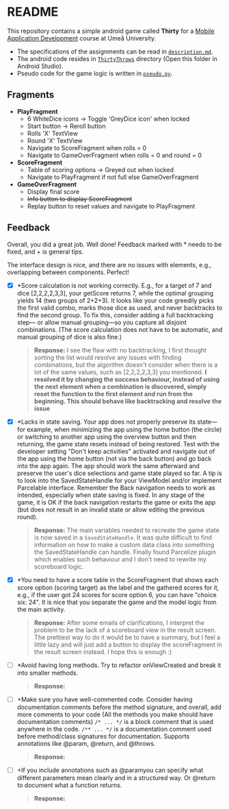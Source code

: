 # README

This repository contains a simple android game called **Thirty** for a [Mobile Application Development](https://www.umu.se/utbildning/kurser/utveckling-av-mobila-applikationer2?term=ST25#applications) course at Umeå University.

- The specifications of the assignments can be read in [`description.md`](assignment/description.md).
- The android code resides in [`ThirtyThrows`](ThirtyThrows) directory (Open this folder in Android Studio).
- Pseudo code for the game logic is written in [`pseudo.py`](pseudo.py).

## Fragments

- **PlayFragment**
  - 6 WhiteDice icons -> Toggle 'GreyDice icon' when locked
  - Start button -> Reroll button
  - Rolls 'X' TextView
  - Round 'X' TextView
  - Navigate to ScoreFragment when rolls = 0
  - Navigate to GameOverFragment when rolls = 0 and round = 0
- **ScoreFragment**
  - Table of scoring options -> Greyed out when locked
  - Navigate to PlayFragment if not full else GameOverFragment
- **GameOverFragment**
  - Display final score
  - ~~Info button to display ScoreFragment~~
  - Replay button to reset values and navigate to PlayFragment

## Feedback

Overall, you did a great job. Well done!
Feedback marked with * needs to be fixed, and + is general tips.

The interface design is nice, and there are no issues with elements, e.g., overlapping between components. Perfect!

- [x] *Score calculation is not working correctly. E.g., for a target of 7 and dice [2,2,2,2,3,3], your getScore returns 7, while the optimal grouping yields 14 (two groups of 2+2+3). It looks like your code greedily picks the first valid combo, marks those dice as used, and never backtracks to find the second group. To fix this, consider adding a full backtracking step— or allow manual grouping—so you capture all disjoint combinations. (The score calculation does not have to be automatic, and manual grouping of dice is also fine.)
  > **Response:** I see the flaw with no backtracking, I first thought sorting the list would resolve any issues with finding combinations, but the algorithm doesn't consider when there is a lot of the same values, such as [2,2,2,2,3,3] you mentioned. **I resolved it by changing the success behaviour, instead of using the next element when a combination is discovered, simply reset the function to the first element and run from the beginning. This should behave like backtracking and resolve the issue**
- [x] *Lacks in state saving. Your app does not properly preserve its state—for example, when minimizing the app using the home button (the circle) or switching to another app using the overview button and then returning, the game state resets instead of being restored. Test with the developer setting "Don't keep activities" activated and navigate out of the app using the home button (not via the back button) and go back into the app again. The app should work the same afterward and preserve the user's dice selections and game state played so far.
A tip is to look into the SavedStateHandle for your ViewModel and/or implement Parcelable interface.
Remember the Back navigation needs to work as intended, especially when state saving is fixed. In any stage of the game, it is OK if the back navigation restarts the game or exits the app (but does not result in an invalid state or allow editing the previous round).
  > **Response:** The main variables needed to recreate the game state is now saved in a `SavedStateHandle`. It was quite difficult to find information on how to make a custom data class into something the SavedStateHandle can handle. Finally found Parcelize plugin which enables such behaviour and I don't need to rewrite my scoreboard logic.
- [x] *You need to have a score table in the ScoreFragment that shows each score option (scoring target) as the label and the gathered scores for it, e.g., if the user got 24 scores for score option 6, you can have "choice six: 24".
It is nice that you separate the game and the model logic from the main activity.
  > **Response:** After some emails of clarifications, I interpret the problem to be the lack of a scoreboard view in the result screen. The prettiest way to do it would be to have a summary, but I feel a little lazy and will just add a button to display the scoreFragment in the result screen instead. I hope this is enough :)
- [ ] *Avoid having long methods. Try to refactor onViewCreated and break it into smaller methods.
  > **Response:**
- [ ] +Make sure you have well-commented code. Consider having documentation comments before the method signature, and overall, add more comments to your code (All the methods you make should have documentation comments)
`/* ... */` is a block comment that is used anywhere in the code.
`/** ... */` is a documentation comment used before method/class signatures for documentation. Supports annotations like @param, @return, and @throws.
  > **Response:**
- [ ] +If you include annotations such as @paramyou can specify what different parameters mean clearly and in a structured way. Or @return to document what a function returns.
  > **Response:**

